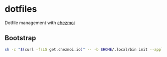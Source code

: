 # dotfiles

Dotfile management with [chezmoi](https://www.chezmoi.io/)

## Bootstrap

```sh
sh -c "$(curl -fsLS get.chezmoi.io)" -- -b $HOME/.local/bin init --apply ajschmidt8
```
